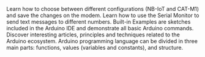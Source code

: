 <EssentialsColumn title="Tutorials for MKR NB 1500">

<EssentialElement title="Radio access technology configuration" type="tutorial" link="/tutorials/mkr-nb-1500/setting-radio-access">
   Learn how to choose between different configurations (NB-IoT and CAT-M1) and save the changes on the modem.
  </EssentialElement>

<EssentialElement title="Send an SMS with MKR NB 1500" type="tutorial" link="/tutorials/mkr-nb-1500/nb-send-sms">
    Learn how to use the Serial Monitor to send text messages to different numbers.
  </EssentialElement>

</EssentialsColumn>

<EssentialsColumn title="Arduino Basics">
  <EssentialElement title="Built-in Examples" type="tutorial" link="/built-in-examples/">
    Built-in Examples are sketches included in the Arduino IDE and demonstrate all basic Arduino commands.
  </EssentialElement>
  <EssentialElement title="Learn" type="resource" link="/learn">
    Discover interesting articles, principles and techniques related to the Arduino ecosystem.
  </EssentialElement>
  <EssentialElement title="Language References" type="resource" link="https://www.arduino.cc/reference/en/">
  Arduino programming language can be divided in three main parts: functions, values (variables and constants), and structure.
  </EssentialElement>
</EssentialsColumn>